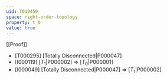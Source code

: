 ```yaml
---
uid: T019450
space: right-order-topology
property: t_0
value: true
---
```

[[Proof]]

* [T000295] [Totally Disconnected|P000047]
* [I000119] [$T_1$|P000002] => [$T_0$|P000001]
* [I000049] [Totally Disconnected|P000047] => [$T_1$|P000002]

